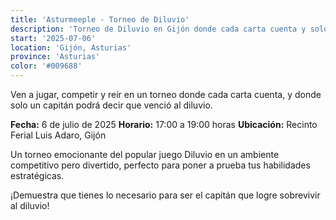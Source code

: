 ```yaml
---
title: 'Asturmeeple - Torneo de Diluvio'
description: 'Torneo de Diluvio en Gijón donde cada carta cuenta y solo un capitán podrá vencer al diluvio.'
start: '2025-07-06'
location: 'Gijón, Asturias'
province: 'Asturias'
color: '#009688'
---
```


Ven a jugar, competir y reír en un torneo donde cada carta cuenta, y donde solo un capitán podrá decir que venció al diluvio.

**Fecha:** 6 de julio de 2025
**Horario:** 17:00 a 19:00 horas
**Ubicación:** Recinto Ferial Luis Adaro, Gijón

Un torneo emocionante del popular juego Diluvio en un ambiente competitivo pero divertido, perfecto para poner a prueba tus habilidades estratégicas.

¡Demuestra que tienes lo necesario para ser el capitán que logre sobrevivir al diluvio!
